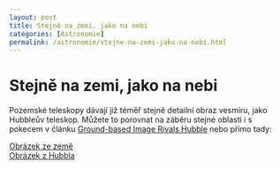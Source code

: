 ```yaml
---
layout: post
title: Stejně na zemi, jako na nebi
categories: [Astronomie]
permalink: /astronomie/stejne-na-zemi-jako-na-nebi.html
---
```

# Stejně na zemi, jako na nebi

Pozemské teleskopy dávají již téměř stejně detailní obraz vesmíru, jako Hubbleův teleskop. Můžete to porovnat na záběru stejné oblasti i s pokecem v článku [Ground-based Image Rivals Hubble](http://www.astronomy.com/Content/Dynamic/Articles/000/000/001/398mowqx.asp) nebo přímo tady:

[Obrázek ze země](http://www.astronomy.com/Utilities/get_galleryfile.asp?idOLG={E8E72DE5-6376-4460-95A4-1673C8327D70}0)  
[Obrázek z Hubbla](http://www.astronomy.com/Utilities/get_galleryfile.asp?idOLG={E863E895-5EA7-4852-9323-3D075538E703}0)

